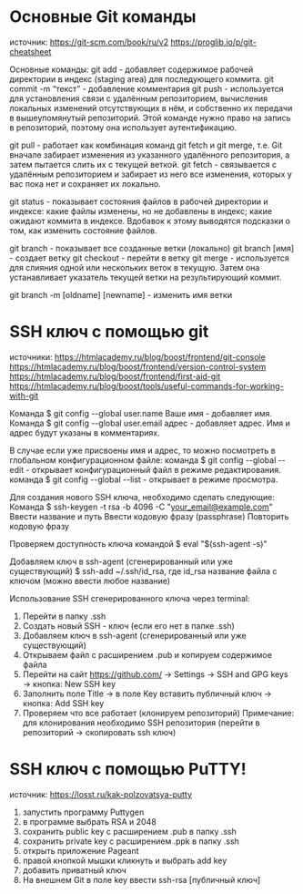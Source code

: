 # Основные Git команды

источник: 
https://git-scm.com/book/ru/v2
https://proglib.io/p/git-cheatsheet 

Основные команды:
git add - добавляет содержимое рабочей директории в индекс (staging area) для последующего коммита. 
git commit -m “текст” - добавление комментария
git push - используется для установления связи с удалённым репозиторием, вычисления локальных изменений отсутствующих в нём, и собственно их передачи в вышеупомянутый репозиторий. Этой команде нужно право на запись в репозиторий, поэтому она использует аутентификацию.

git pull - работает как комбинация команд git fetch и git merge, т.е. Git вначале забирает изменения из указанного удалённого репозитория, а затем пытается слить их с текущей веткой.
git fetch - связывается с удалённым репозиторием и забирает из него все изменения, которых у вас пока нет и сохраняет их локально.

git status - показывает состояния файлов в рабочей директории и индексе: какие файлы изменены, но не добавлены в индекс; какие ожидают коммита в индексе. Вдобавок к этому выводятся подсказки о том, как изменить состояние файлов.

git branch - показывает все созданные ветки (локально)
git branch [имя] - создает ветку
git checkout - перейти в ветку
git merge - используется для слияния одной или нескольких веток в текущую. Затем она устанавливает указатель текущей ветки на результирующий коммит.

git branch -m [oldname] [newname] - изменить имя ветки


# SSH ключ с помощью git

источники: 
https://htmlacademy.ru/blog/boost/frontend/git-console 
https://htmlacademy.ru/blog/boost/frontend/version-control-system
https://htmlacademy.ru/blog/boost/frontend/first-aid-git
https://htmlacademy.ru/blog/boost/tools/useful-commands-for-working-with-git 

Команда $ git config --global user.name Ваше имя - добавляет имя.
Команда $ git config --global user.email адрес - добавляет адрес.
Имя и адрес будут указаны в комментариях.

В случае если уже присвоены имя и адрес, то можно посмотреть в глобальном конфигурационном файле:
команда $ git config --global --edit - открывает конфигурационный файл в режиме редактирования.
команда $ git config --global --list - открывает в режиме просмотра.

Для создания нового SSH ключа, необходимо сделать следующие:
Команда $ ssh-keygen -t rsa -b 4096 -C "your_email@example.com"
Ввести название и путь
Ввести кодовую фразу (passphrase)
Повторить кодовую фразу

Проверяем доступность ключа командой  $ eval "$(ssh-agent -s)" 

Добавляем ключ в ssh-agent (сгенерированный или уже существующий) $ ssh-add ~/.ssh/id_rsa, где id_rsa название файла с ключом (можно ввести любое название)

Использование SSH сгенерированного ключа через terminal:
1. Перейти в папку .ssh
2. Создать новый SSH - ключ (если его нет в папке .ssh)
3. Добавляем ключ в ssh-agent (сгенерированный или уже существующий) 
4. Открываем файл с расширением .pub  и копируем содержимое файла
5. Перейти на сайт https://github.com/ → Settings → SSH and GPG keys → кнопка: New SSH key
6. Заполнить поле Title → в поле Key вставить публичный ключ → кнопка: Add SSH key
7. Проверяем что все работает (клонируем репозиторий)
Примечание: для клонирования необходимо SSH репозитория (перейти в репозиторий → скопировать ssh ключ) 

# SSH ключ с помощью PuTTY!
источник: https://losst.ru/kak-polzovatsya-putty

1. запустить программу Puttygen
2. в программе выбрать RSA и 2048
3. сохранить public key с расширением .pub в папку .ssh
4. сохранить private key с расширением .ppk в папку .ssh
5. открыть приложение Pageant
6. правой кнопкой мышки кликнуть и выбрать add key
7. добавить приватный ключ
8. На внешнем Git в поле key ввести ssh-rsa [публичный ключ]
